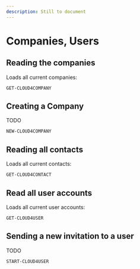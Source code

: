 ```yaml
---
description: Still to document
---
```


# Companies, Users

## Reading the companies

Loads all current companies:

`GET-CLOUD4COMPANY`

## Creating a Company

TODO

`NEW-CLOUD4COMPANY`

## Reading all contacts 

Loads all current contacts: 

`GET-CLOUD4CONTACT`

## Read all user accounts 

Loads all current user accounts: 

`GET-CLOUD4USER`

## Sending a new invitation to a user

TODO

`START-CLOUD4USER`

